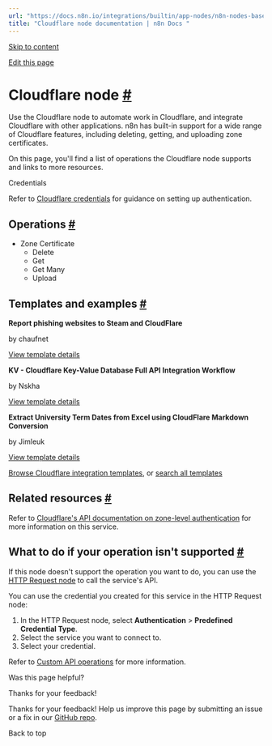 ```yaml
---
url: "https://docs.n8n.io/integrations/builtin/app-nodes/n8n-nodes-base.cloudflare/"
title: "Cloudflare node documentation | n8n Docs "
---
```


[Skip to content](https://docs.n8n.io/integrations/builtin/app-nodes/n8n-nodes-base.cloudflare/#cloudflare-node)

[Edit this page](https://github.com/n8n-io/n8n-docs/edit/main/docs/integrations/builtin/app-nodes/n8n-nodes-base.cloudflare.md "Edit this page")

# Cloudflare node [\#](https://docs.n8n.io/integrations/builtin/app-nodes/n8n-nodes-base.cloudflare/\#cloudflare-node "Permanent link")

Use the Cloudflare node to automate work in Cloudflare, and integrate Cloudflare with other applications. n8n has built-in support for a wide range of Cloudflare features, including deleting, getting, and uploading zone certificates.

On this page, you'll find a list of operations the Cloudflare node supports and links to more resources.

Credentials

Refer to [Cloudflare credentials](https://docs.n8n.io/integrations/builtin/credentials/cloudflare/) for guidance on setting up authentication.

## Operations [\#](https://docs.n8n.io/integrations/builtin/app-nodes/n8n-nodes-base.cloudflare/\#operations "Permanent link")

- Zone Certificate
  - Delete
  - Get
  - Get Many
  - Upload

## Templates and examples [\#](https://docs.n8n.io/integrations/builtin/app-nodes/n8n-nodes-base.cloudflare/\#templates-and-examples "Permanent link")

**Report phishing websites to Steam and CloudFlare**

by chaufnet

[View template details](https://n8n.io/workflows/122-report-phishing-websites-to-steam-and-cloudflare/)

**KV - Cloudflare Key-Value Database Full API Integration Workflow**

by Nskha

[View template details](https://n8n.io/workflows/2046-kv-cloudflare-key-value-database-full-api-integration-workflow/)

**Extract University Term Dates from Excel using CloudFlare Markdown Conversion**

by Jimleuk

[View template details](https://n8n.io/workflows/3505-extract-university-term-dates-from-excel-using-cloudflare-markdown-conversion/)

[Browse Cloudflare integration templates](https://n8n.io/integrations/cloudflare/), or [search all templates](https://n8n.io/workflows/)

## Related resources [\#](https://docs.n8n.io/integrations/builtin/app-nodes/n8n-nodes-base.cloudflare/\#related-resources "Permanent link")

Refer to [Cloudflare's API documentation on zone-level authentication](https://api.cloudflare.com/#zone-level-authenticated-origin-pulls-properties) for more information on this service.

## What to do if your operation isn't supported [\#](https://docs.n8n.io/integrations/builtin/app-nodes/n8n-nodes-base.cloudflare/\#what-to-do-if-your-operation-isnt-supported "Permanent link")

If this node doesn't support the operation you want to do, you can use the [HTTP Request node](https://docs.n8n.io/integrations/builtin/core-nodes/n8n-nodes-base.httprequest/) to call the service's API.

You can use the credential you created for this service in the HTTP Request node:

1. In the HTTP Request node, select **Authentication** \> **Predefined Credential Type**.
2. Select the service you want to connect to.
3. Select your credential.

Refer to [Custom API operations](https://docs.n8n.io/integrations/custom-operations/) for more information.

Was this page helpful?






Thanks for your feedback!






Thanks for your feedback! Help us improve this page by submitting an issue or a fix in our [GitHub repo](https://github.com/n8n-io/n8n-docs).


Back to top